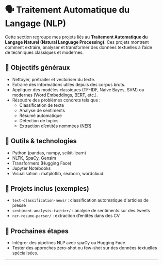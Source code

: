 # 🗣️ Traitement Automatique du Langage (NLP)

Cette section regroupe mes projets liés au **Traitement Automatique du Langage Naturel (Natural Language Processing)**. Ces projets montrent comment extraire, analyser et transformer des données textuelles à l’aide de techniques classiques et modernes.

## 📌 Objectifs généraux

- Nettoyer, prétraiter et vectoriser du texte.
- Extraire des informations utiles depuis des corpus bruts.
- Appliquer des modèles classiques (TF-IDF, Naive Bayes, SVM) ou modernes (Word Embeddings, BERT, etc.).
- Résoudre des problèmes concrets tels que :
  - Classification de texte
  - Analyse de sentiments
  - Résumé automatique
  - Détection de topics
  - Extraction d’entités nommées (NER)

## 🧠 Outils & technologies

- Python (pandas, numpy, scikit-learn)
- NLTK, SpaCy, Gensim
- Transformers (Hugging Face)
- Jupyter Notebooks
- Visualisation : matplotlib, seaborn, wordcloud

## 📁 Projets inclus (exemples)

- `text-classification-news/` : classification automatique d'articles de presse
- `sentiment-analysis-twitter/` : analyse de sentiments sur des tweets
- `ner-resume-parser/` : extraction d’entités dans des CV

## 🚀 Prochaines étapes

- Intégrer des pipelines NLP avec spaCy ou Hugging Face.
- Tester des approches zero-shot ou few-shot sur des données textuelles spécialisées.

---

